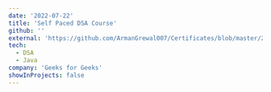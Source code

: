 ```yaml
---
date: '2022-07-22'
title: 'Self Paced DSA Course'
github: ''
external: 'https://github.com/ArmanGrewal007/Certificates/blob/master/2022_07_22_GFG_Self_Paced_DSA.pdf'
tech:
  - DSA
  - Java
company: 'Geeks for Geeks'
showInProjects: false
---
```



